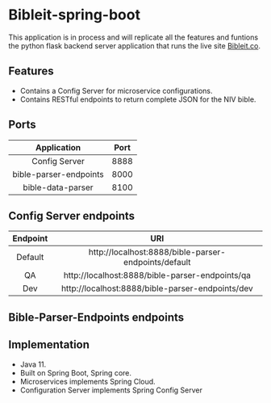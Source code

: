 # Bibleit-spring-boot
This application is in process and will replicate all the features and funtions the python flask backend server application that runs the live site [Bibleit.co](https://www.bibleit.co/).


## Features
- Contains a Config Server for microservice configurations.
- Contains RESTful endpoints to return complete JSON for the NIV bible.

## Ports
 Application | Port|
| :---: | :---: |
| Config Server | 8888 |
| bible-parser-endpoints | 8000 |
| bible-data-parser | 8100 |

## Config Server endpoints

 Endpoint | URI|
| :---: | :---: |
| Default| http://localhost:8888/bible-parser-endpoints/default |
| QA| http://localhost:8888/bible-parser-endpoints/qa |
| Dev| http://localhost:8888/bible-parser-endpoints/dev |

## Bible-Parser-Endpoints endpoints

  
## Implementation
- Java 11.
- Built on Spring Boot, Spring core.
- Microservices implements Spring Cloud.
- Configuration Server implements Spring Config Server

